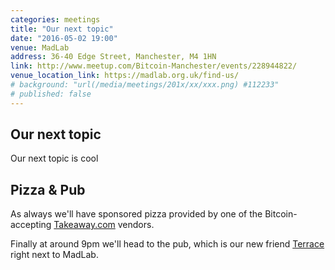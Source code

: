 ```yaml
---
categories: meetings
title: "Our next topic"
date: "2016-05-02 19:00"
venue: MadLab
address: 36-40 Edge Street, Manchester, M4 1HN
link: http://www.meetup.com/Bitcoin-Manchester/events/228944822/
venue_location_link: https://madlab.org.uk/find-us/
# background: "url(/media/meetings/201x/xx/xxx.png) #112233"
# published: false
---
```


## Our next topic

Our next topic is cool

## Pizza & Pub

As always we'll have sponsored pizza provided by one of the Bitcoin-accepting [Takeaway.com][takeaway] vendors.

Finally at around 9pm we'll head to the pub, which is our new friend [Terrace][terrace] right next to MadLab.

[takeaway]: http://www.takeaway.com/
[terrace]: https://twitter.com/nqterrace
